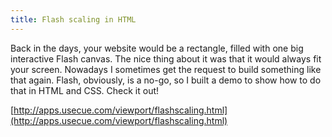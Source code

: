 ```yaml
---
title: Flash scaling in HTML
---
```



Back in the days, your website would be a rectangle, filled with one big interactive Flash canvas. The nice thing about it was that it would always fit your screen. Nowadays I sometimes get the request to build something like that again. Flash, obviously, is a no-go, so I built a demo to show how to do that in HTML and CSS. Check it out!

[http://apps.usecue.com/viewport/flashscaling.html](http://apps.usecue.com/viewport/flashscaling.html)